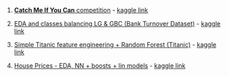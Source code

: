 1. [**Catch Me If You Can** competition](https://github.com/alexandr308/kaggle/blob/master/Catch%20Me%20If%20You%20Can%20competition.ipynb) - [kaggle link](https://www.kaggle.com/c/catch-me-if-you-can-intruder-detection-through-webpage-session-tracking2)

2. [EDA and classes balancing LG & GBC (Bank Turnover Dataset)](https://github.com/alexandr308/kaggle/blob/master/EDA%20and%20classes%20balancing%20LG%20%26%20GBC%20(Bank%20Turnover%20Dataset).ipynb) - [kaggle link](https://www.kaggle.com/barelydedicated/bank-customer-churn-modeling)

3. [Simple Titanic feature engineering + Random Forest (Titanic)](https://github.com/alexandr308/kaggle/blob/master/Simple%20Titanic%20feature%20engineering%20%2B%20Random%20Forest%20(Titanic).ipynb) - [kaggle link](https://www.kaggle.com/c/titanic)

4. [House Prices -  EDA, NN + boosts + lin models](https://github.com/alexandr308/kaggle/blob/master/House%20Prices%20-%20%20EDA%2C%20NN%20%2B%20boosts%20%2B%20lin%20models.ipynb) - [kaggle link](https://www.kaggle.com/c/house-prices-advanced-regression-techniques)
